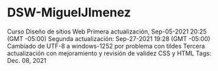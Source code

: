 # DSW-MiguelJImenez
Curso Diseño de sitios Web
Primera actualización, Sep-05-2021 20:25 (GMT -05:00)
Segunda actualización: Sep-27-2021 19:28 (GMT -05:00) Cambiado de UTF-8 a windows-1252 por problema con tildes
Tercera actualización con mejoramiento y revisión de validez CSS y HTML Tags: Dec. 08, 2021
